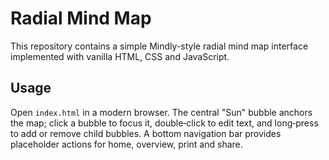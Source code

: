 # Radial Mind Map

This repository contains a simple Mindly-style radial mind map interface implemented with vanilla HTML, CSS and JavaScript.

## Usage

Open `index.html` in a modern browser. The central "Sun" bubble anchors the map; click a bubble to focus it, double‑click to edit text, and long‑press to add or remove child bubbles. A bottom navigation bar provides placeholder actions for home, overview, print and share.
